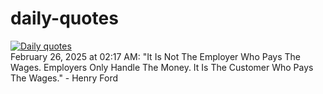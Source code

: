# daily-quotes
[![Daily quotes](https://github.com/ceepu8/daily-quotes/actions/workflows/daily-quote.yml/badge.svg)](https://github.com/ceepu8/daily-quotes/actions/workflows/daily-quote.yml)<br/>
February 26, 2025 at 02:17 AM: "It Is Not The Employer Who Pays The Wages. Employers Only Handle The Money. It Is The Customer Who Pays The Wages." - Henry Ford
